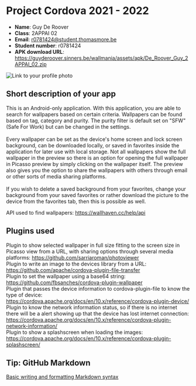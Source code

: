 # Project Cordova 2021 - 2022

- **Name**: Guy De Roover
- **Class**: 2APPAI 02
- **Email**: <a href="mailto:r0781424@student.thomasmore.be">r0781424@student.thomasmore.be</a>
- **Student number**: r0781424
- **APK download URL**: https://guyderoover.sinners.be/wallmania/assets/apk/De_Roover_Guy_2APPAI_02.zip

![Link to your profile photo](https://i.ibb.co/F7W6nhS/profiel.jpg)

## Short description of your app

This is an Android-only application. With this application, you are able to search for wallpapers based on certain criteria. Wallpapers can be found based on tag, category and purity. The purity filter is default set on "SFW" (Safe For Work) but can be changed in the settings. <br><br>
Every wallpaper can be set as the device's home screen and lock screen background, can be downloaded locally, or saved in favorites inside the application for later use with local storage. Not all wallpapers show the full wallpaper in the preview so there is an option for opening the full wallpaper in Picasso preview by simply clicking on the wallpaper itself. The preview also gives you the option to share the wallpapers with others through email or other sorts of media sharing platforms. <br><br>
If you wish to delete a saved background from your favorites, change your background from your saved favorites or rather download the picture to the device from the favorites tab, then this is possible as well. <br>


API used to find wallpapers: https://wallhaven.cc/help/api

## Plugins used

Plugin to show selected wallpaper in full size fitting to the screen size in Picasso view from a URL, with sharing options through several media platforms:
https://github.com/sarriaroman/photoviewer <br>
Plugin to write an image to the devices library from a URL:
https://github.com/apache/cordova-plugin-file-transfer <br>
Plugin to set the wallpaper using a base64 string:
https://github.com/fbsanches/cordova-plugin-wallpaper <br>
Plugin that passes the device information to cordova-plugin-file to know the type of device:
https://cordova.apache.org/docs/en/10.x/reference/cordova-plugin-device/ <br>
Plugin to know the network information status, so if there is no internet there will be a alert showing up that the device has lost internet connection:
https://cordova.apache.org/docs/en/10.x/reference/cordova-plugin-network-information/ <br>
Plugin to show a splashscreen when loading the images:
https://cordova.apache.org/docs/en/10.x/reference/cordova-plugin-splashscreen/ <br>



## Tip: GitHub Markdown
[Basic writing and formatting Markdown syntax](https://docs.github.com/en/github/writing-on-github/basic-writing-and-formatting-syntax)
